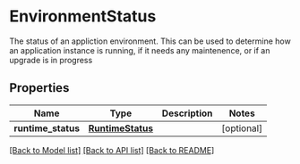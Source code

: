 # EnvironmentStatus

The status of an appliction environment. This can be used to determine how an application instance is running, if it needs any maintenence, or if an upgrade is in progress 
## Properties
Name | Type | Description | Notes
------------ | ------------- | ------------- | -------------
**runtime_status** | [**RuntimeStatus**](RuntimeStatus.md) |  | [optional] 

[[Back to Model list]](../README.md#documentation-for-models) [[Back to API list]](../README.md#documentation-for-api-endpoints) [[Back to README]](../README.md)


